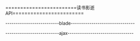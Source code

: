 ========================读书影逝API========================

--------------------------blade-------------------------------




--------------------------ajax--------------------------------